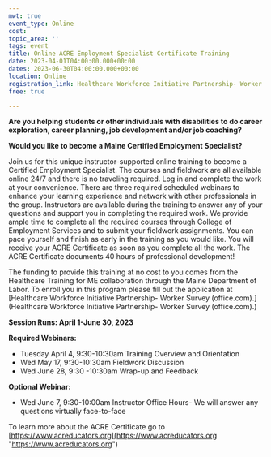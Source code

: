```yaml
---
mwt: true
event_type: Online
cost: 
topic_area: ''
tags: event
title: Online ACRE Employment Specialist Certificate Training
date: 2023-04-01T04:00:00.000+00:00
dates: 2023-06-30T04:00:00.000+00:00
location: Online
registration_link: Healthcare Workforce Initiative Partnership- Worker Survey (office.com).
free: true

---
```

**Are you helping students or other individuals with disabilities to do career exploration, career planning, job development and/or job coaching?**

**Would you like to become a Maine Certified Employment Specialist?**

Join us for this unique instructor-supported online training to become a Certified Employment Specialist. The courses and fieldwork are all available online 24/7 and there is no traveling required. Log in and complete the work at your convenience. There are three required scheduled webinars to enhance your learning experience and network with other professionals in the group. Instructors are available during the training to answer any of your questions and support you in completing the required work. We provide ample time to complete all the required courses through College of Employment Services and to submit your fieldwork assignments. You can pace yourself and finish as early in the training as you would like. You will receive your ACRE Certificate as soon as you complete all the work. The ACRE Certificate documents 40 hours of professional development!

The funding to provide this training at no cost to you comes from the Healthcare Training for ME collaboration through the Maine Department of Labor. To enroll you in this program please fill out the application at [Healthcare Workforce Initiative Partnership- Worker Survey (office.com).](Healthcare Workforce Initiative Partnership- Worker Survey (office.com).)

**Session Runs: April 1-June 30, 2023**

**Required Webinars:**

* Tuesday April 4, 9:30-10:30am Training Overview and Orientation
* Wed May 17, 9:30-10:30am Fieldwork Discussion
* Wed June 28, 9:30 -10:30am Wrap-up and Feedback

**Optional Webinar:**

* Wed June 7, 9:30-10:00am Instructor Office Hours- We will answer any questions virtually face-to-face

To learn more about the ACRE Certificate go to [https://www.acreducators.org](https://www.acreducators.org "https://www.acreducators.org")